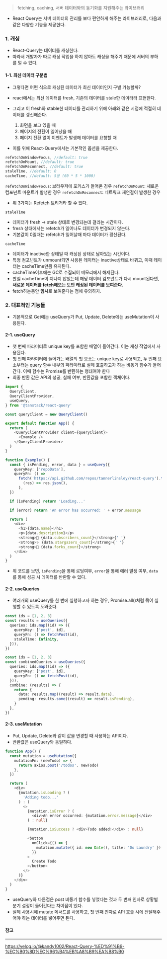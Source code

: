 > fetching, caching, 서버 데이터와의 동기화를 지원해주는 라이브러리

- React Query는 서버 데이터의 관리를 보다 편안하게 해주는 라이브러리로, 다음과 같은 다양한 기능을 제공한다.
### 1. 캐싱
- React-Query는 데이터를 캐싱한다.
- 따라서 개발자가 따로 캐싱 작업을 하지 않아도 캐싱을 해주기 때문에 서버의 부하를 덜 수 있다.
#### 1-1. 최신 데이터 구분법
- 그렇다면 어떤 식으로 캐싱된 데이터가 최신 데이터인지 구별 가능할까?
- react에서는 최신 데이터를 fresh, 기존의 데이터를 stale한 데이터라 표현한다.
- 그리고 이 fresh와 stable한 데이터를 관리하기 위해 아래와 같은 시점에 적절히 데이터를 갱신해준다. 
	1. 화면을 보고 있을 때
	2. 페이지의 전환이 일어났을 때
	3. 페이지 전환 없이 이벤트가 발생해 데이터를 요청할 때

- 이를 위해 React-Query에서는 기본적인 옵션을 제공한다.
```ts
refetchOnWindowFocus, //default: true
refetchOnMount, //default: true
refetchOnReconnect, //default: true
staleTime, //default: 0
cacheTime, //default: 5분 (60 * 5 * 1000)
```

`refetchOnWindowFocus`: 브라우저에 포커스가 들어온 경우
`refetchOnMount`: 새로운 컴포넌트 마운트가 발생한 경우
`refetchOnReconnect`: 네트워크 재연결이 발생한 경우
- 위 3가지는 Refetch 트리거라 할 수 있다.

`staleTime`
- 데이터가 fresh -> stale 상태로 변경되는데 걸리는 시간이다.
- fresh 상태에서는 refetch가 일어나도 데이터가 변경되지 않는다. 
- 기본값이 0일때는 refetch가 일어날때 마다 데이터가 갱신된다.

`cacheTime`
- 데이터가 inactive한 상태일 때 캐싱된 상태로 남아있는 시간이다.
- 특정 컴포넌트가 unmount되면 사용된 데이터는 inactive상태로 바뀌고, 이때 데이터는 cacheTime만큼 유지된다.
- cacheTime이후에는 GC로 수집되어 메모리에서 해제된다.
- 만일 cacheTime이 지나지 않았는데 해당 데이터 컴포넌트가 다시 mount된다면, **새로운 데이터를 fetch해오는 도안 캐싱된 데이터를 보여준다.**
- fetch하는동안 **임시**로 보여준다는 점에 유의하자.
### 2. 대표적인 기능들
- 기본적으로 Get에는 useQuery가 Put, Update, Delete에는 useMutation이 사용된다.
#### 2-1. useQuery
- 첫 번째 파라미터로 unique key를 포함한 배열이 들어간다. 이는 캐싱 작업에서 사용된다.
- 첫 번째 파라미터에 들어가는 배열의 첫 요소는 unique key로 사용되고, 두 번째 요소부터는 query 함수 내부의 파라미터로 실제 호출하고자 하는 비동기 함수가 들어간다. 이때 함수는 Promise를 반환하는 형태여야 한다
- 최종 반환 값은 API의 성공, 실패 여부, 반환값을 포함한 객체이다.
```ts
import {
  QueryClient,
  QueryClientProvider,
  useQuery,
} from '@tanstack/react-query'

const queryClient = new QueryClient()

export default function App() {
  return (
    <QueryClientProvider client={queryClient}>
      <Example />
    </QueryClientProvider>
  )
}

function Example() {
  const { isPending, error, data } = useQuery({
    queryKey: ['repoData'],
    queryFn: () =>
      fetch('https://api.github.com/repos/tannerlinsley/react-query').then(
        (res) => res.json(),
      ),
  })

  if (isPending) return 'Loading...'

  if (error) return 'An error has occurred: ' + error.message

  return (
    <div>
      <h1>{data.name}</h1>
      <p>{data.description}</p>
      <strong>👀 {data.subscribers_count}</strong>{' '}
      <strong>✨ {data.stargazers_count}</strong>{' '}
      <strong>🍴 {data.forks_count}</strong>
    </div>
  )
}
```
- 위 코드를 보면, `isPending`을 통해 로딩여부, `error`을 통해 에러 발생 여부, `data`를 통해 성공 시 데이터를 반환할 수 있다.
#### 2-2. useQueries
- 여러개의 useQuery를 한 번에 실행하고자 하는 경우, Promise.all()처럼 묶어 실행할 수 있도록 도와준다.
```ts
const ids = [1, 2, 3]
const results = useQueries({
  queries: ids.map((id) => ({
    queryKey: ['post', id],
    queryFn: () => fetchPost(id),
    staleTime: Infinity,
  })),
})

const ids = [1, 2, 3]
const combinedQueries = useQueries({ 
  queries: ids.map((id) => ({
    queryKey: ['post', id],
    queryFn: () => fetchPost(id),
  })),
  combine: (results) => {
    return {
      data: results.map((result) => result.data),
      pending: results.some((result) => result.isPending),
    }
  },
})
```
#### 2-3. useMutation
- Put, Update, Delete와 같이 값을 변경할 때 사용하는 API이다.
- 반환값은 useQuery와 동일하다.
```ts
function App() {
  const mutation = useMutation({
    mutationFn: (newTodo) => {
      return axios.post('/todos', newTodo)
    },
  })

  return (
    <div>
      {mutation.isLoading ? (
        'Adding todo...'
      ) : (
        <>
          {mutation.isError ? (
            <div>An error occurred: {mutation.error.message}</div>
          ) : null}

          {mutation.isSuccess ? <div>Todo added!</div> : null}

          <button
            onClick={() => {
              mutation.mutate({ id: new Date(), title: 'Do Laundry' })
            }}
          >
            Create Todo
          </button>
        </>
      )}
    </div>
  )
}
```
- useQuery와 다른점은 post 비동기 함수를 넣었다는 것과 두 번째 인자로 상황별 분기 설정이 들어간다는 차이점이 있다.
- 실제 사용시에 mutate 메서드를 사용하고, 첫 번째 인자로 API 호출 시에 전달해주어야 하는 데이터를 넣어주면 된다.

#### 참고
---
https://velog.io/@kandy1002/React-Query-%ED%91%B9-%EC%B0%8D%EC%96%B4%EB%A8%B9%EA%B8%B0